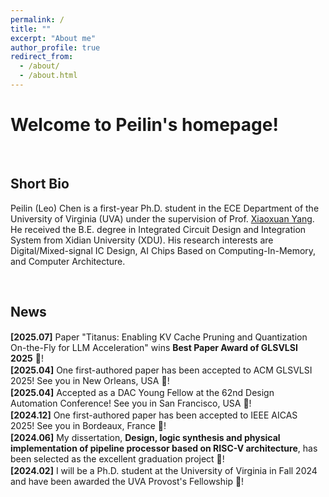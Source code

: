 ```yaml
---
permalink: /
title: ""
excerpt: "About me"
author_profile: true
redirect_from: 
  - /about/
  - /about.html
---
```


# Welcome to Peilin's homepage!

&emsp;

## Short Bio

Peilin (Leo) Chen is a first-year Ph.D. student in the ECE Department of the University of Virginia (UVA) under the supervision of Prof. [Xiaoxuan Yang](https://xiaoxuan-yang.github.io/index.html). He received the B.E. degree in Integrated Circuit Design and Integration System from Xidian University (XDU). His research interests are Digital/Mixed-signal IC Design, AI Chips Based on Computing-In-Memory, and Computer Architecture.

&emsp;

## News

<div class="news-container">
  <p><strong>[2025.07]</strong> Paper "Titanus: Enabling KV Cache Pruning and Quantization On-the-Fly for LLM Acceleration" wins <strong>Best Paper Award of GLSVLSI 2025</strong> 🎉!</p>
  <p><strong>[2025.04]</strong> One first-authored paper has been accepted to ACM GLSVLSI 2025! See you in New Orleans, USA 🎉!</p>
  <p><strong>[2025.04]</strong> Accepted as a DAC Young Fellow at the 62nd Design Automation Conference! See you in San Francisco, USA 🎉!</p>
  <p><strong>[2024.12]</strong> One first-authored paper has been accepted to IEEE AICAS 2025! See you in Bordeaux, France 🎉!</p>
  <p><strong>[2024.06]</strong> My dissertation, <strong>Design, logic synthesis and physical implementation of pipeline processor based on RISC-V architecture</strong>, has been selected as the excellent graduation project 🎉!</p>
  <p><strong>[2024.02]</strong> I will be a Ph.D. student at the University of Virginia in Fall 2024 and have been awarded the UVA Provost's Fellowship 🎉!</p>
</div>

<br/><br/>
<div id="map-container" style="display: flex; justify-content: center; align-items: center;">
    <div id="map-content" style="width: 450px;">
        <script type="text/javascript" id="clustrmaps" src="//clustrmaps.com/map_v2.js?d=d6TpbDkm30MhQxBEAnFmYRgisF6BV0T-GlVSiA0GfDY&cl=ffffff&w=a"></script>
    </div>
</div>

<style>
.news-container {
    width: 100%;
    height: 400px;  
    overflow-y: scroll;
    overflow-x: hidden;
    padding-right: 10px;  
    box-sizing: border-box;
    scrollbar-width: thin;
    scrollbar-color: #888 #f1f1f1;
}

.news-container::-webkit-scrollbar {
    width: 8px;
}

.news-container::-webkit-scrollbar-thumb {
    background-color: #888;
    border-radius: 5px;
}

.news-container::-webkit-scrollbar-thumb:hover {
    background-color: #555;
}

.news-container p {
    margin: 2px 0;  
    padding: 0;
}

</style>







